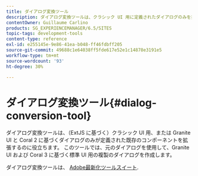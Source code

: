 ```yaml
---
title: ダイアログ変換ツール
description: ダイアログ変換ツールは、クラシック UI 用に定義されたダイアログのみを持つ既存のコンポーネントを拡張するのに役立ちます。
contentOwner: Guillaume Carlino
products: SG_EXPERIENCEMANAGER/6.5/SITES
topic-tags: development-tools
content-type: reference
exl-id: e255145e-9e86-41ea-b048-ff46fdbff205
source-git-commit: 49688c1e64038ff5fde617e52e1c14878e3191e5
workflow-type: tm+mt
source-wordcount: '93'
ht-degree: 30%

---
```


# ダイアログ変換ツール{#dialog-conversion-tool}

ダイアログ変換ツールは、（ExtJS に基づく）クラシック UI 用、または Granite UI と Coral 2 に基づくダイアログのみが定義された既存のコンポーネントを拡張するのに役立ちます。 このツールでは、元のダイアログを使用して、Granite UI および Coral 3 に基づく標準 UI 用の複製のダイアログを作成します。

ダイアログ変換ツールは、 [Adobe最新化ツールスイート](modernization-tools.md).
